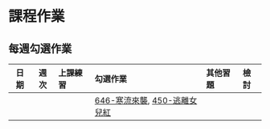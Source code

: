 # 課程作業

## 每週勾選作業

| 日期  | 週次 | 上課練習                                 | 勾選作業               | 其他習題                                  | 檢討               |
| :---: | :--: | :--------------------------------------- | :----------------- | :----------------------------------- | :--------------- |
| | | |[646-寒流來襲](https://neoj.sprout.tw/problem/646/), [450-逃離女兒紅](https://neoj.sprout.tw/problem/450/) || |
